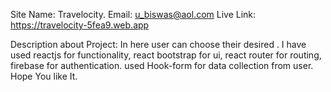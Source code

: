 Site Name: Travelocity.
Email: u_biswas@aol.com
Live Link: https://travelocity-5fea9.web.app

Description about Project: In here user can choose their desired .
I have used reactjs for functionality,
react bootstrap for ui,
react router for routing,
firebase for authentication.
used Hook-form for data collection from user.
Hope You like It.

